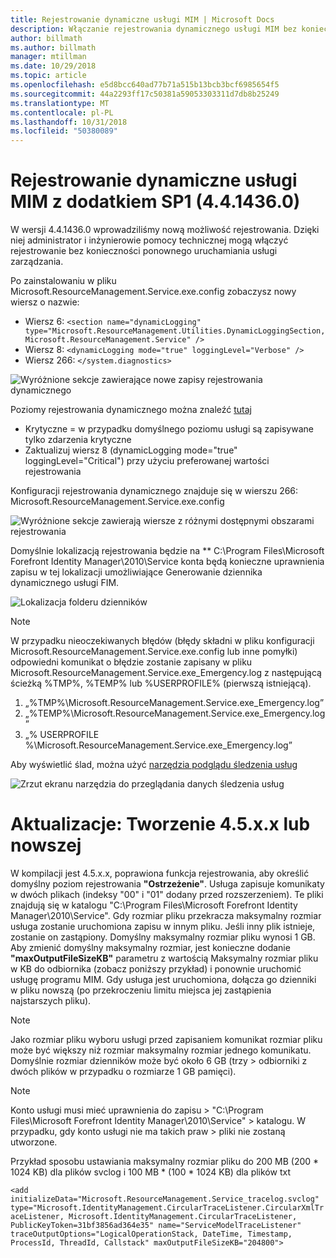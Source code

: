 ```yaml
---
title: Rejestrowanie dynamiczne usługi MIM | Microsoft Docs
description: Włączanie rejestrowania dynamicznego usługi MIM bez konieczności ponownego uruchamiania usługi zarządzania
author: billmath
ms.author: billmath
manager: mtillman
ms.date: 10/29/2018
ms.topic: article
ms.openlocfilehash: e5d8bcc640ad77b71a515b13bcb3bcf6985654f5
ms.sourcegitcommit: 44a2293ff17c50381a59053303311d7db8b25249
ms.translationtype: MT
ms.contentlocale: pl-PL
ms.lasthandoff: 10/31/2018
ms.locfileid: "50380089"
---
```

# <a name="mim-sp1-4414360--service-dynamic-logging"></a>Rejestrowanie dynamiczne usługi MIM z dodatkiem SP1 (4.4.1436.0)

W wersji 4.4.1436.0 wprowadziliśmy nową możliwość rejestrowania. Dzięki niej administrator i inżynierowie pomocy technicznej mogą włączyć rejestrowanie bez konieczności ponownego uruchamiania usługi zarządzania.

Po zainstalowaniu w pliku Microsoft.ResourceManagement.Service.exe.config zobaczysz nowy wiersz o nazwie:

*   Wiersz 6: ``<section name="dynamicLogging" type="Microsoft.ResourceManagement.Utilities.DynamicLoggingSection, Microsoft.ResourceManagement.Service" />``
*   Wiersz 8: ``<dynamicLogging mode="true" loggingLevel="Verbose" />``
*   Wiersz 266: ``</system.diagnostics> ``

![Wyróżnione sekcje zawierające nowe zapisy rejestrowania dynamicznego](media/mim-service-dynamic-logging/screen01.png)

Poziomy rejestrowania dynamicznego można znaleźć [tutaj](https://msdn.microsoft.com/library/ms733025(v=vs.110).aspx#Anchor_3)

- Krytyczne = w przypadku domyślnego poziomu usługi są zapisywane tylko zdarzenia krytyczne
- Zaktualizuj wiersz 8 (dynamicLogging mode="true" loggingLevel="Critical") przy użyciu preferowanej wartości rejestrowania

Konfiguracji rejestrowania dynamicznego znajduje się w wierszu 266: Microsoft.ResourceManagement.Service.exe.config

![Wyróżnione sekcje zawierają wiersze z różnymi dostępnymi obszarami rejestrowania](media/mim-service-dynamic-logging/screen02.png)

Domyślnie lokalizacją rejestrowania będzie na ** C:\Program Files\Microsoft Forefront Identity Manager\2010\Service konta będą konieczne uprawnienia zapisu w tej lokalizacji umożliwiające Generowanie dziennika dynamicznego usługi FIM.

![Lokalizacja folderu dzienników](media/mim-service-dynamic-logging/screen03.png)

> [!NOTE]
>  W przypadku nieoczekiwanych błędów (błędy składni w pliku konfiguracji Microsoft.ResourceManagement.Service.exe.config lub inne pomyłki) odpowiedni komunikat o błędzie zostanie zapisany w pliku Microsoft.ResourceManagement.Service.exe_Emergency.log z następującą ścieżką %TMP%, %TEMP% lub %USERPROFILE% (pierwszą istniejącą).  
> 1. „%TMP%\Microsoft.ResourceManagement.Service.exe_Emergency.log”
> 2. „%TEMP%\Microsoft.ResourceManagement.Service.exe_Emergency.log”
> 3. „% USERPROFILE %\Microsoft.ResourceManagement.Service.exe_Emergency.log”

Aby wyświetlić ślad, można użyć [narzędzia podglądu śledzenia usług](https://msdn.microsoft.com//library/aa751795(v=vs.110).aspx)

 ![Zrzut ekranu narzędzia do przeglądania danych śledzenia usług](media/mim-service-dynamic-logging/screen04.png)

# <a name="updates-build-45xx-or-greater"></a>Aktualizacje: Tworzenie 4.5.x.x lub nowszej

W kompilacji jest 4.5.x.x, poprawiona funkcja rejestrowania, aby określić domyślny poziom rejestrowania **"Ostrzeżenie"**. Usługa zapisuje komunikaty w dwóch plikach (indeksy "00" i "01" dodany przed rozszerzeniem). Te pliki znajdują się w katalogu "C:\Program Files\Microsoft Forefront Identity Manager\2010\Service". Gdy rozmiar pliku przekracza maksymalny rozmiar usługa zostanie uruchomiona zapisu w innym pliku. Jeśli inny plik istnieje, zostanie on zastąpiony. Domyślny maksymalny rozmiar pliku wynosi 1 GB. Aby zmienić domyślny maksymalny rozmiar, jest konieczne dodanie **"maxOutputFileSizeKB"** parametru z wartością Maksymalny rozmiar pliku w KB do odbiornika (zobacz poniższy przykład) i ponownie uruchomić usługę programu MIM. Gdy usługa jest uruchomiona, dołącza go dzienniki w pliku nowszą (po przekroczeniu limitu miejsca jej zastąpienia najstarszych pliku). 

> [!NOTE] 
> Jako rozmiar pliku wyboru usługi przed zapisaniem komunikat rozmiar pliku może być większy niż rozmiar maksymalny rozmiar jednego komunikatu. Domyślnie rozmiar dzienników może być około 6 GB (trzy > odbiorniki z dwóch plików w przypadku o rozmiarze 1 GB pamięci).

> [!NOTE] 
> Konto usługi musi mieć uprawnienia do zapisu > "C:\Program Files\Microsoft Forefront Identity Manager\2010\Service" > katalogu. W przypadku, gdy konto usługi nie ma takich praw > pliki nie zostaną utworzone.

Przykład sposobu ustawiania maksymalny rozmiar pliku do 200 MB (200 * 1024 KB) dla plików svclog i 100 MB * (100 * 1024 KB) dla plików txt

`<add initializeData="Microsoft.ResourceManagement.Service_tracelog.svclog" type="Microsoft.IdentityManagement.CircularTraceListener.CircularXmlTraceListener, Microsoft.IdentityManagement.CircularTraceListener, PublicKeyToken=31bf3856ad364e35" name="ServiceModelTraceListener" traceOutputOptions="LogicalOperationStack, DateTime, Timestamp, ProcessId, ThreadId, Callstack" maxOutputFileSizeKB="204800">`
